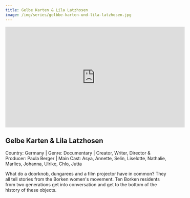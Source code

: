 ```yaml
---
title: Gelbe Karten & Lila Latzhosen
image: /img/series/gelbbe-karten-und-lila-latzhosen.jpg
---
```

<iframe width="560" height="315" src="https://www.youtube.com/watch?v=FRyJQXDV4z0&t=3s&ab_channel=GelbeKarten%26LilaLatzhosen" frameborder="0" allow="accelerometer; autoplay; encrypted-media; gyroscope; picture-in-picture" allowfullscreen></iframe>

## Gelbe Karten & Lila Latzhosen
Country: Germany | Genre: Documentary | Creator, Writer, Director & Producer: Paula Berger | Main Cast: Asya, Annette, Selin, Liselotte, Nathalie, Marlies, Johanna, Ulrike, Chlo, Jutta

What do a doorknob, dungarees and a film projector have in common? They all tell stories from the Borken women's movement. Ten Borken residents from two generations get into conversation and get to the bottom of the history of these objects.
